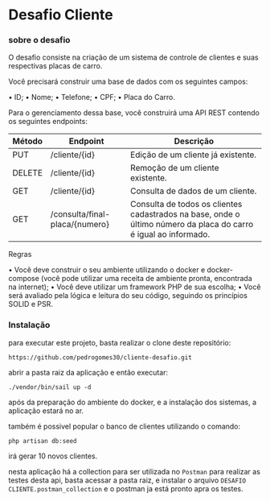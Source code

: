 <h1> Desafio Cliente</h1>

<h3> sobre o desafio</h3>

O desafio consiste na criação de um sistema de controle de clientes e suas respectivas placas de carro.
 
Você precisará construir uma base de dados com os seguintes campos:
 
•	ID;
•	Nome;
•	Telefone;
•	CPF;
•	Placa do Carro.
 
Para o gerenciamento dessa base, você construirá uma API REST contendo os seguintes endpoints:

 
| Método |Endpoint |Descrição |
|--|--|--|
| PUT	    | /cliente/{id}	                |Edição de um cliente já existente. |
| DELETE    |/cliente/{id}	                |Remoção de um cliente existente. |
| GET	    |/cliente/{id}	                |Consulta de dados de um cliente. |
| GET	    |/consulta/final-placa/{numero}	|Consulta de todos os clientes cadastrados na base, onde o último número da placa do carro é igual ao informado. |

Regras

•	Você deve construir o seu ambiente utilizando o docker e docker-compose (você pode utilizar uma receita de ambiente pronta, encontrada na internet);
•	Você deve utilizar um framework PHP de sua escolha;
•	Você será avaliado pela lógica e leitura do seu código, seguindo os princípios SOLID e PSR.

<h3> Instalação</h3>

para executar este projeto, basta realizar o clone deste repositório:
```
https://github.com/pedrogomes30/cliente-desafio.git
```
abrir a pasta raiz da aplicação e então executar:
```
./vendor/bin/sail up -d
```
após da preparação do ambiente do docker, e a instalação dos sistemas, a aplicação estará no ar.

também é possivel popular o banco de clientes utilizando o comando:
```
php artisan db:seed
```
irá gerar 10 novos clientes.

nesta aplicação há a collection para ser utilizada no ```Postman``` para realizar as testes desta api, basta acessar a pasta raiz, e instalar o arquivo ```DESAFIO CLIENTE.postman_collection``` e o postman ja está pronto apra os testes.
